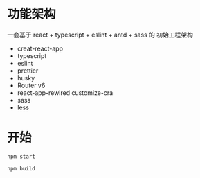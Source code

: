 # 功能架构

一套基于 react + typescript + eslint + antd + sass 的 初始工程架构

-   creat-react-app
-   typescript
-   eslint
-   prettier
-   husky
-   Router v6
-   react-app-rewired customize-cra
-   sass
-   less

# 开始

```
npm start

npm build
```
